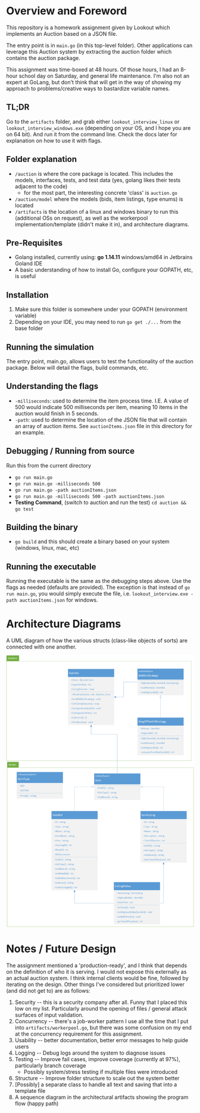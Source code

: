 # Overview and Foreword
This repository is a homework assignment given by Lookout which implements an Auction based on a JSON file. 

The entry point is in `main.go` (in this top-level folder). Other applications can leverage this Auction system by extracting the auction folder which contains the auction package. 

This assignment was time-boxed at 48 hours. Of those hours, I had an 8-hour school day on Saturday, and general life maintenance. 
I'm also not an expert at GoLang, but don't think that will get in the way of showing my approach to problems/creative ways to bastardize variable names.

## TL;DR
Go to the `artifacts` folder, and grab either `lookout_interview_linux` or `lookout_interview_windows.exe` (depending on your OS, and I hope you are on 64 bit).
And run it from the command line. Check the docs later for explanation on how to use it with flags. 

## Folder explanation
- `/auction` is where the core package is located. This includes the models, interfaces, tests, and test data (yes, golang likes their tests adjacent to the code)
  - for the most part, the interesting concrete 'class' is `auction.go`
- `/auction/model` where the models (bids, item listings, type enums) is located
- `/artifacts` is the location of a linux and windows binary to run this (additional OSs on request), as well as the workerpool implementation/template (didn't make it in), and architecture diagrams.

## Pre-Requisites
- Golang installed, currently using: **go 1.14.11** windows/amd64 in Jetbrains Goland IDE
- A basic understanding of how to install Go, configure your GOPATH, etc, is useful

## Installation
1. Make sure this folder is somewhere under your GOPATH (environment variable)
2. Depending on your IDE, you may need to run `go get ./...` from the base folder

## Running the simulation
The entry point, main.go, allows users to test the functionality of the auction package. Below will detail the flags, build commands, etc.

## Understanding the flags
- `-milliseconds`: used to determine the item process time. I.E. A value of 500 would indicate 500 milliseconds per item, meaning 10 items in the auction would finish in 5 seconds.
- `-path`: used to determine the location of the JSON file that will contain an array of auction items. See `auctionItems.json` file in this directory for an example.

## Debugging / Running from source
Run this from the current directory 
- `go run main.go`
- `go run main.go -milliseconds 500`
- `go run main.go -path auctionItems.json`
- `go run main.go -milliseconds 500 -path auctionItems.json`
- <b>Testing Command</b>, (switch to auction and run the test) `cd auction && go test`

## Building the binary
- `go build` and this should create a binary based on your system (windows, linux, mac, etc)

## Running the executable
Running the executable is the same as the debugging steps above. Use the flags as needed (defaults are provided). The exception is that instead of 
`go run main.go`, you would simply execute the file, i.e. `lookout_interview.exe -path auctionItems.json` for windows.

# Architecture Diagrams
A UML diagram of how the various structs (class-like objects of sorts) are connected with one another. 

![Diagram of System](artifacts/uml_architecture.png?raw=true "Architecture")

# Notes / Future Design
The assignment mentioned a 'production-ready', and I think that depends on the definition of who it is serving. I would not expose this externally as
an actual auction system. I think internal clients would be fine, followed by iterating on the design. Other things I've considered but prioritized lower (and did not get to) are as follows:
1. Security -- this is a security company after all. Funny that I placed this low on my list. Particularly around the opening of files / general attack surfaces of input validation. 
2. Concurrency -- there's a job-worker pattern I use all the time that I put into `artifacts/workerpool.go`, but there was some confusion on my end at the concurrency requirement for this assignment.
3. Usability -- better documentation, better error messages to help guide users
4. Logging -- Debug logs around the system to diagnose issues 
5. Testing -- Improve fail cases, improve coverage (currently at 97%), particularly branch coverage
   - Possibly system/stress testing if multiple files were introduced
6. Structure -- Improve folder structure to scale out the system better
7. [Possibly] a separate class to handle all text and saving that into a template file
8. A sequence diagram in the architectural artifacts showing the program flow (happy path)
